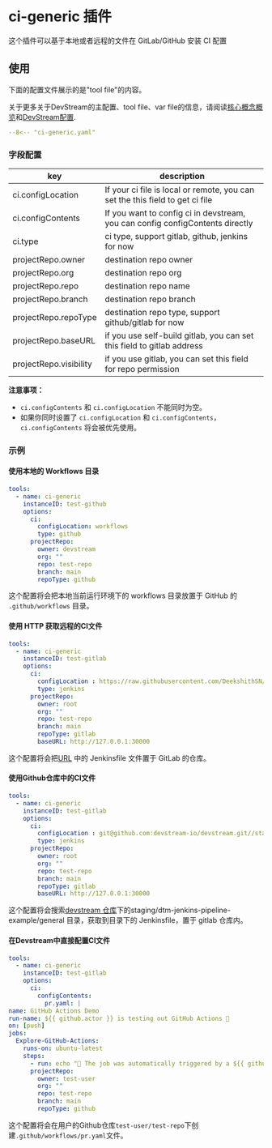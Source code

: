 # ci-generic 插件

这个插件可以基于本地或者远程的文件在 GitLab/GitHub 安装 CI 配置

## 使用

下面的配置文件展示的是"tool file"的内容。

关于更多关于DevStream的主配置、tool file、var file的信息，请阅读[核心概念概览](../core-concepts/overview.zh.md)和[DevStream配置](../core-concepts/config.zh.md).

``` yaml
--8<-- "ci-generic.yaml"
```

### 字段配置

| key                    | description                                                                                                      |
| ----                   | ----                                                                                                             |
| ci.configLocation      | If your ci file is local or remote, you can set the this field to get ci file                                    |
| ci.configContents      | If you want to config ci in devstream, you can config configContents directly                                    |
| ci.type                | ci type, support gitlab, github, jenkins for now                                                                 |
| projectRepo.owner      | destination repo owner                                                                                           |
| projectRepo.org        | destination repo org                                                                                             |
| projectRepo.repo       | destination repo name                                                                                            |
| projectRepo.branch     | destination repo branch                                                                                          |
| projectRepo.repoType  | destination repo type, support github/gitlab for now                                                             |
| projectRepo.baseURL   | if you use self-build gitlab, you can set this field to gitlab address                                           |
| projectRepo.visibility | if you use gitlab, you can set this field for repo permission                                                    |

**注意事项：**

- `ci.configContents` 和 `ci.configLocation` 不能同时为空。
- 如果你同时设置了 `ci.configLocation` 和 `ci.configContents`，`ci.configContents` 将会被优先使用。

### 示例

#### 使用本地的 Workflows 目录

```yaml
tools:
  - name: ci-generic
    instanceID: test-github
    options:
      ci:
        configLocation: workflows
        type: github
      projectRepo:
        owner: devstream
        org: ""
        repo: test-repo
        branch: main
        repoType: github
```

这个配置将会把本地当前运行环境下的 workflows 目录放置于 GitHub 的 `.github/workflows` 目录。

#### 使用 HTTP 获取远程的CI文件

```yaml
tools:
  - name: ci-generic
    instanceID: test-gitlab
    options:
      ci:
        configLocation : https://raw.githubusercontent.com/DeekshithSN/Jenkinsfile/inputTest/Jenkinsfile
        type: jenkins
      projectRepo:
        owner: root
        org: ""
        repo: test-repo
        branch: main
        repoType: gitlab
        baseURL: http://127.0.0.1:30000
```

这个配置将会把[URL](https://raw.githubusercontent.com/DeekshithSN/Jenkinsfile/inputTest/Jenkinsfile) 中的 Jenkinsfile 文件置于 GitLab 的仓库。



#### 使用Github仓库中的CI文件
```yaml
tools:
  - name: ci-generic
    instanceID: test-gitlab
    options:
      ci:
        configLocation : git@github.com:devstream-io/devstream.git//staging/dtm-jenkins-pipeline-example/general
        type: jenkins
      projectRepo:
        owner: root
        org: ""
        repo: test-repo
        branch: main
        repoType: gitlab
        baseURL: http://127.0.0.1:30000
```

这个配置将会搜索[devstream 仓库](https://github.com/devstream-io/devstream)下的staging/dtm-jenkins-pipeline-example/general 目录，获取到目录下的 Jenkinsfile，置于 gitlab 仓库内。


#### 在Devstream中直接配置CI文件
```yaml
tools:
  - name: ci-generic
    instanceID: test-gitlab
    options:
      ci:
        configContents:
          pr.yaml: |
name: GitHub Actions Demo
run-name: ${{ github.actor }} is testing out GitHub Actions 🚀
on: [push]
jobs:
  Explore-GitHub-Actions:
    runs-on: ubuntu-latest
    steps:
      - run: echo "🎉 The job was automatically triggered by a ${{ github.event_name }} event."
      projectRepo:
        owner: test-user
        org: ""
        repo: test-repo
        branch: main
        repoType: github
```

这个配置将会在用户的Github仓库`test-user/test-repo`下创建`.github/workflows/pr.yaml`文件。
